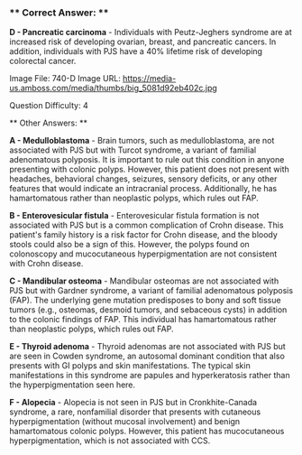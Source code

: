 ### ** Correct Answer: **

**D - Pancreatic carcinoma** - Individuals with Peutz-Jeghers syndrome are at increased risk of developing ovarian, breast, and pancreatic cancers. In addition, individuals with PJS have a 40% lifetime risk of developing colorectal cancer.

Image File: 740-D
Image URL: https://media-us.amboss.com/media/thumbs/big_5081d92eb402c.jpg

Question Difficulty: 4

** Other Answers: **

**A - Medulloblastoma** - Brain tumors, such as medulloblastoma, are not associated with PJS but with Turcot syndrome, a variant of familial adenomatous polyposis. It is important to rule out this condition in anyone presenting with colonic polyps. However, this patient does not present with headaches, behavioral changes, seizures, sensory deficits, or any other features that would indicate an intracranial process. Additionally, he has hamartomatous rather than neoplastic polyps, which rules out FAP.

**B - Enterovesicular fistula** - Enterovesicular fistula formation is not associated with PJS but is a common complication of Crohn disease. This patient's family history is a risk factor for Crohn disease, and the bloody stools could also be a sign of this. However, the polyps found on colonoscopy and mucocutaneous hyperpigmentation are not consistent with Crohn disease.

**C - Mandibular osteoma** - Mandibular osteomas are not associated with PJS but with Gardner syndrome, a variant of familial adenomatous polyposis (FAP). The underlying gene mutation predisposes to bony and soft tissue tumors (e.g., osteomas, desmoid tumors, and sebaceous cysts) in addition to the colonic findings of FAP. This individual has hamartomatous rather than neoplastic polyps, which rules out FAP.

**E - Thyroid adenoma** - Thyroid adenomas are not associated with PJS but are seen in Cowden syndrome, an autosomal dominant condition that also presents with GI polyps and skin manifestations. The typical skin manifestations in this syndrome are papules and hyperkeratosis rather than the hyperpigmentation seen here.

**F - Alopecia** - Alopecia is not seen in PJS but in Cronkhite-Canada syndrome, a rare, nonfamilial disorder that presents with cutaneous hyperpigmentation (without mucosal involvement) and benign hamartomatous colonic polyps. However, this patient has mucocutaneous hyperpigmentation, which is not associated with CCS.

